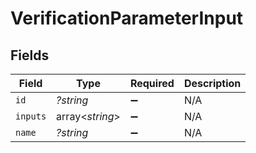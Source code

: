 # VerificationParameterInput


## Fields

| Field              | Type               | Required           | Description        |
| ------------------ | ------------------ | ------------------ | ------------------ |
| `id`               | *?string*          | :heavy_minus_sign: | N/A                |
| `inputs`           | array<*string*>    | :heavy_minus_sign: | N/A                |
| `name`             | *?string*          | :heavy_minus_sign: | N/A                |